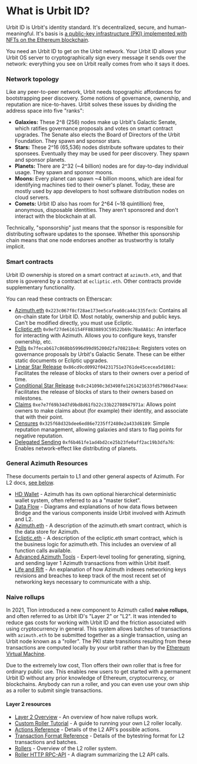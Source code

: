 # What is Urbit ID?

Urbit ID is Urbit's identity standard. It's decentralized, secure, and human-meaningful. It's basis is [a public-key infrastructure (PKI) implemented with NFTs on the Ethereum blockchain](https://urbit.org/blog/pki-maze).

You need an Urbit ID to get on the Urbit network. Your Urbit ID allows your Urbit OS server to cryptographically sign every message it sends over the network: everything you see on Urbit really comes from who it says it does.

### Network topology <a href="#network-topology" id="network-topology"></a>

Like any peer-to-peer network, Urbit needs topographic affordances for bootstrapping peer discovery. Some notions of governance, ownership, and reputation are nice-to-haves. Urbit solves these issues by dividing the address space into five "ranks":

* **Galaxies:** These 2^8 (256) nodes make up Urbit's Galactic Senate, which ratifies governance proposals and votes on smart contract upgrades. The Senate also elects the Board of Directors of the Urbit Foundation. They spawn and sponsor stars.
* **Stars:** These 2^16 (65,536) nodes distribute software updates to their sponsees. Eventually they may be used for peer discovery. They spawn and sponsor planets.
* **Planets:** There are 2^32 (\~4 billion) nodes are for day-to-day individual usage. They spawn and sponsor moons.
* **Moons:** Every planet can spawn \~4 billion moons, which are ideal for identifying machines tied to their owner's planet. Today, these are mostly used by app developers to host software distribution nodes on cloud servers.
* **Comets:** Urbit ID also has room for 2^64 (\~18 quintillion) free, anonymous, disposable identities. They aren't sponsored and don't interact with the blockchain at all.

Technically, "sponsorship" just means that the sponsor is responsible for distributing software updates to the sponsee. Whether this sponsorship chain means that one node endorses another as trustworthy is totally implicit.

### Smart contracts <a href="#smart-contracts" id="smart-contracts"></a>

Urbit ID ownership is stored on a smart contract at `azimuth.eth`, and that store is goverend by a contract at `ecliptic.eth`. Other contracts provide supplementary functionality.

You can read these contracts on Etherscan:

* [Azimuth.eth](https://etherscan.io/address/azimuth.eth) `0x223c067f8cf28ae173ee5cafea60ca44c335fecb`: Contains all on-chain state for Urbit ID. Most notably, ownership and public keys. Can't be modified directly, you must use Ecliptic.
* [Ecliptic.eth](https://etherscan.io/address/ecliptic.eth) `0x9ef27de616154FF8B38893C59522b69c7Ba8A81c`: An interface for interacting with Azimuth. Allows you to configure keys, transfer ownership, etc.
* [Polls](https://etherscan.io/address/0x7fecab617c868bb5996d99d95200d2fa708218e4) `0x7fecab617c868bb5996d99d95200d2fa708218e4`: Registers votes on governance proposals by Urbit's Galactic Senate. These can be either static documents or Ecliptic upgrades.
* [Linear Star Release](https://etherscan.io/address/0x86cd9cd0992f04231751e3761de45cecea5d1801) `0x86cd9cd0992f04231751e3761de45cecea5d1801`: Facilitates the release of blocks of stars to their owners over a period of time.
* [Conditional Star Release](https://etherscan.io/address/0x8c241098c3d3498fe1261421633fd57986d74aea) `0x8c241098c3d3498fe1261421633fd57986d74aea`: Facilitates the release of blocks of stars to their owners based on milestones.
* [Claims](https://etherscan.io/address/0xe7e7f69b34d7d9bd8d61fb22c33b22708947971a) `0xe7e7f69b34d7d9bd8d61fb22c33b22708947971a`: Allows point owners to make claims about (for example) their identity, and associate that with their point.
* [Censures](https://etherscan.io/address/0x325f68d32bdee6ed86e7235ff2480e2a433d6189) `0x325f68d32bdee6ed86e7235ff2480e2a433d6189`: Simple reputation management, allowing galaxies and stars to flag points for negative reputation.
* [Delegated Sending](https://etherscan.io/address/0xf6b461fe1ad4bd2ce25b23fe0aff2ac19b3dfa76) `0xf6b461fe1ad4bd2ce25b23fe0aff2ac19b3dfa76`: Enables network-effect like distributing of planets.

### General Azimuth Resources <a href="#general-azimuth-resources" id="general-azimuth-resources"></a>

These documents pertain to L1 and other general aspects of Azimuth. For L2 docs, [see below](https://docs.urbit.org/urbit-id#naive-rollups).

* [HD Wallet](https://docs.urbit.org/urbit-id/concepts/hd-wallet) - Azimuth has its own optional hierarchical deterministic wallet system, often referred to as a "master ticket".
* [Data Flow](https://docs.urbit.org/urbit-id/concepts/flow) - Diagrams and explanations of how data flows between Bridge and the various components inside Urbit involved with Azimuth and L2.
* [Azimuth.eth](https://docs.urbit.org/urbit-id/reference/azimuth-eth) - A description of the azimuth.eth smart contract, which is the data store for Azimuth.
* [Ecliptic.eth](https://docs.urbit.org/urbit-id/reference/ecliptic) - A description of the ecliptic.eth smart contract, which is the business logic for azimuth.eth. This includes an overview of all function calls available.
* [Advanced Azimuth Tools](https://docs.urbit.org/urbit-id/guides/advanced-azimuth-tools) - Expert-level tooling for generating, signing, and sending layer 1 Azimuth transactions from within Urbit itself.
* [Life and Rift](https://docs.urbit.org/urbit-id/concepts/life-and-rift) - An explanation of how Azimuth indexes networking keys revisions and breaches to keep track of the most recent set of networking keys necessary to communicate with a ship.

### Naive rollups <a href="#naive-rollups" id="naive-rollups"></a>

In 2021, Tlon introduced a new component to Azimuth called **naive rollups**, and often referred to as Urbit ID's "Layer 2" or "L2". It was intended to reduce gas costs for working with Urbit ID and the friction associated with using cryptocurrency in general. This system allows batches of transactions with `azimuth.eth` to be submitted together as a single transaction, using an Urbit node known as a "roller". The PKI state transitions resulting from these transactions are computed locally by your urbit rather than by the [Ethereum Virtual Machine](https://ethereum.org/en/developers/docs/evm/).

Due to the extremely low cost, Tlon offers their own roller that is free for ordinary public use. This enables new users to get started with a permanent Urbit ID without any prior knowledge of Ethereum, cryptocurrency, or blockchains. Anybody can run a roller, and you can even use your own ship as a roller to submit single transactions.

#### Layer 2 resources <a href="#layer-2-resources" id="layer-2-resources"></a>

* [Layer 2 Overview](https://docs.urbit.org/urbit-id/concepts/layer2) - An overview of how naive rollups work.
* [Custom Roller Tutorial](https://docs.urbit.org/urbit-id/guides/roller-tutorial) - A guide to running your own L2 roller locally.
* [Actions Reference](https://docs.urbit.org/urbit-id/reference/l2-actions) - Details of the L2 API's possible actions.
* [Transaction Format Reference](https://docs.urbit.org/urbit-id/reference/bytestring) - Details of the bytestring format for L2 transactions and batches.
* [Rollers](https://docs.urbit.org/urbit-id/reference/roller) - Overview of the L2 roller system.
* [Roller HTTP RPC-API](https://docs.urbit.org/urbit-id/reference/roller) - A diagram summarizing the L2 API calls.

